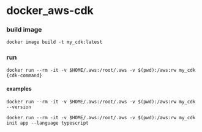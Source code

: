 # docker_aws-cdk

### build image
`docker image build -t my_cdk:latest`

### run
`docker run --rm -it -v $HOME/.aws:/root/.aws -v $(pwd):/aws:rw my_cdk {cdk-command}`

#### examples
`docker run --rm -it -v $HOME/.aws:/root/.aws -v $(pwd):/aws:rw my_cdk --version`

`docker run --rm -it -v $HOME/.aws:/root/.aws -v $(pwd):/aws:rw my_cdk init app --language typescript`
